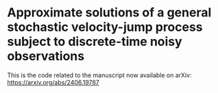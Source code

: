 # Approximate solutions of a general stochastic velocity-jump process subject to discrete-time noisy observations

This is the code related to the manuscript now available on arXiv: https://arxiv.org/abs/2406.19787
